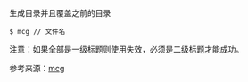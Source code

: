 生成目录并且覆盖之前的目录
```JS
$ mcg // 文件名 
```

注意：如果全部是一级标题则使用失效，必须是二级标题才能成功。

参考来源：[mcg](https://www.npmjs.com/package/mcg)